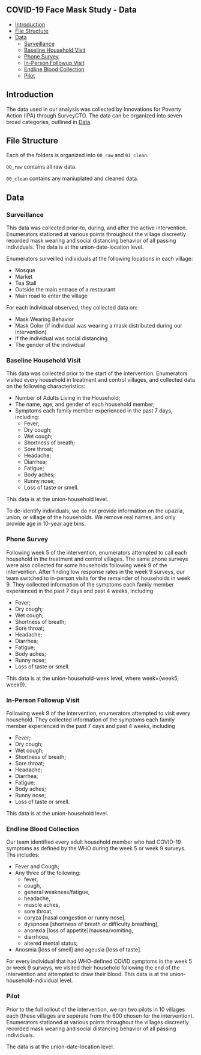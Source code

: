 COVID-19 Face Mask Study - Data
-----------------------------------------------

* [Introduction](#introduction)
* [File Structure](#file-structure)
* [Data](#data)
    * [Surveillance](#surveillance)
    * [Baseline Household Visit](#baseline-household-visit)
    * [Phone Survey](#phone-survey)
    * [In-Person Followup Visit](#in-person-followup-visit)
    * [Endline Blood Collection](#endline-blood-collection)
    * [Pilot](#pilot)

Introduction
------------
The data used in our analysis was collected by Innovations for Poverty Action (IPA) through SurveyCTO. The data can be organized into seven broad categories, outlined in [Data](#data).

File Structure
------------
Each of the folders is organized into ``00_raw`` and ``01_clean``.

``00_raw`` contains all raw data.

``00_clean`` contains any maniuplated and cleaned data.

Data
------------
### Surveillance
This data was collected prior-to, during, and after the active intervention. Enumerators stationed at various points throughout the village discreetly recorded mask wearing and social distancing behavior of all passing individuals.
The data is at the union-date-location level.

Enumerators surveilled individuals at the following locations in each village:
- Mosque
- Market
- Tea Stall
- Outside the main entrace of a restaurant
- Main road to enter the village

For each individual observed, they collected data on:
- Mask Wearing Behavior
- Mask Color (if individual was wearing a mask distributed during our intervention)
- If the individual was social distancing
- The gender of the individual


### Baseline Household Visit
This data was collected prior to the start of the intervention. Enumerators visited every household in treatment and control villages, and collected data on the following characteristics:
- Number of Adults Living in the Household;
- The name, age, and gender of each household member;
- Symptoms each family member experienced in the past 7 days, including:
    - Fever;
    - Dry cough;
    - Wet cough;
    - Shortness of breath;
    - Sore throat;
    - Headache;
    - Diarrhea;
    - Fatigue;
    - Body aches;
    - Runny nose;
    - Loss of taste or smell.
 
This data is at the union-household level.

To de-identify individuals, we do not provide information on the upazila, union, or village of the households. We remove real names, and only provide age in 10-year age bins.

### Phone Survey
Following week 5 of the intervention, enumerators attempted to call each household in the treatment and control villages. The same phone surveys were also collected for some households following week 9 of the intervention. After finding low response rates in the week 9 surveys, our team switched to in-person visits for the remainder of households in week 9.
They collected information of the symptoms each family member experienced in the past 7 days and past 4 weeks, including
- Fever;
- Dry cough;
- Wet cough;
- Shortness of breath;
- Sore throat;
- Headache;
- Diarrhea;
- Fatigue;
- Body aches;
- Runny nose;
- Loss of taste or smell.

This data is at the union-household-week level, where week={week5, week9}.

### In-Person Followup Visit
Following week 9 of the intervention, enumerators attempted to visit every household. They collected information of the symptoms each family member experienced in the past 7 days and past 4 weeks, including
- Fever;
- Dry cough;
- Wet cough;
- Shortness of breath;
- Sore throat;
- Headache;
- Diarrhea;
- Fatigue;
- Body aches;
- Runny nose;
- Loss of taste or smell.

This data is at the union-household level.

### Endline Blood Collection
Our team identified every adult household member who had COVID-19 symptoms as defined by the WHO during the week 5 or week 9 surveys. Ths includes:
- Fever and Cough;
- Any three of the following: 
    - fever, 
    - cough, 
    - general weakness/fatigue, 
    - headache, 
    - muscle aches, 
    - sore throat, 
    - coryza [nasal congestion or runny nose], 
    - dyspnoea [shortness of breath or difficulty breathing], 
    - anorexia [loss of appetite]/nausea/vomiting, 
    - diarrhoea, 
    - altered mental status;
- Anosmia [loss of smell] and ageusia [loss of taste].

For every individual that had WHO-defined COVID symptoms in the week 5 or week 9 surveys, we visited their household following the end of the intervention and attempted to draw their blood.
This data is at the union-household-individual level.


### Pilot
Prior to the full rollout of the intervention, we ran two pilots in 10 villages each (these villages are seperate from the 600 chosen for the intervention). Enumerators stationed at various points throughout the villages discreetly recorded mask wearing and social distancing behavior of all passing individuals.

The data is at the union-date-location level.